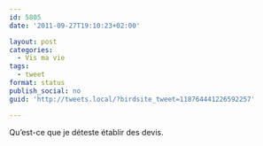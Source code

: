 ```yaml
---
id: 5805
date: '2011-09-27T19:10:23+02:00'

layout: post
categories:
  - Vis ma vie
tags:
  - tweet
format: status
publish_social: no
guid: 'http://tweets.local/?birdsite_tweet=118764441226592257'

---
```


Qu’est-ce que je déteste établir des devis.
